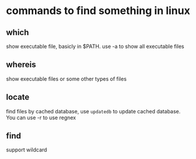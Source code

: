 # commands to find something in linux
## which
show executable file, basicly in $PATH. use -a to show all executable files
## whereis
show executable files or some other types of files
## locate
find files by cached database, use `updatedb` to update cached database. You can use -r to use regnex
## find
support wildcard
